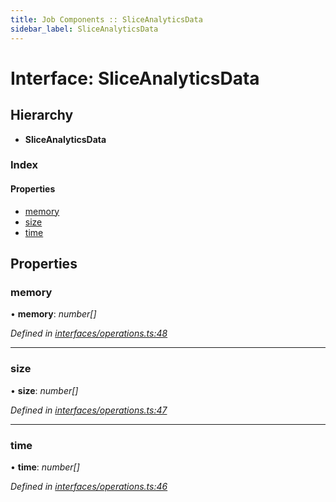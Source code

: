 ```yaml
---
title: Job Components :: SliceAnalyticsData
sidebar_label: SliceAnalyticsData
---
```


# Interface: SliceAnalyticsData

## Hierarchy

* **SliceAnalyticsData**

### Index

#### Properties

* [memory](sliceanalyticsdata.md#memory)
* [size](sliceanalyticsdata.md#size)
* [time](sliceanalyticsdata.md#time)

## Properties

###  memory

• **memory**: *number[]*

*Defined in [interfaces/operations.ts:48](https://github.com/terascope/teraslice/blob/5e4063e2/packages/job-components/src/interfaces/operations.ts#L48)*

___

###  size

• **size**: *number[]*

*Defined in [interfaces/operations.ts:47](https://github.com/terascope/teraslice/blob/5e4063e2/packages/job-components/src/interfaces/operations.ts#L47)*

___

###  time

• **time**: *number[]*

*Defined in [interfaces/operations.ts:46](https://github.com/terascope/teraslice/blob/5e4063e2/packages/job-components/src/interfaces/operations.ts#L46)*
